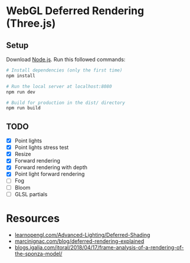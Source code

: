 # WebGL Deferred Rendering (Three.js)

## Setup

Download [Node.js](https://nodejs.org/en/download/).
Run this followed commands:

``` bash
# Install dependencies (only the first time)
npm install

# Run the local server at localhost:8080
npm run dev

# Build for production in the dist/ directory
npm run build
```

## TODO

- [x] Point lights
- [x] Point lights stress test
- [x] Resize
- [x] Forward rendering
- [x] Forward rendering with depth
- [x] Point light forward rendering
- [ ] Fog
- [ ] Bloom
- [ ] GLSL partials

# Resources

- [learnopengl.com/Advanced-Lighting/Deferred-Shading](https://learnopengl.com/Advanced-Lighting/Deferred-Shading)
- [marcinignac.com/blog/deferred-rendering-explained](http://marcinignac.com/blog/deferred-rendering-explained/)
- [blogs.igalia.com/itoral/2018/04/17/frame-analysis-of-a-rendering-of-the-sponza-model/](https://blogs.igalia.com/itoral/2018/04/17/frame-analysis-of-a-rendering-of-the-sponza-model/)